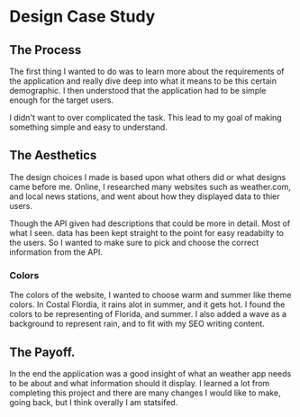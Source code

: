 # Design Case Study

## The Process

The first thing I wanted to do was to learn more about the requirements of the application and
really dive deep into what it means to be this certain demographic. I then understood that the
application had to be simple enough for the target users.

I didn't want to over complicated the task. This lead to my goal of making something
simple and easy to understand.

## The Aesthetics

The design choices I made is based upon what others did or what designs came before me. Online,
I researched many websites such as weather.com, and local news stations, and went about how they
displayed data to thier users.

Though the API given had descriptions that could be more in detail. Most of what I seen.
data has been kept straight to the point for easy readabilty to the users. So I wanted
to make sure to pick and choose the correct information from the API.

### Colors

The colors of the website, I wanted to choose warm and summer like theme colors. In Costal Flordia,
it rains alot in summer, and it gets hot. I found the colors to be representing of Florida, and summer.
I also added a wave as a background to represent rain, and to fit with my SEO writing content.

## The Payoff.

In the end the application was a good insight of what an weather app needs to be about
and what information should it display. I learned a lot from completing this project and
there are many changes I would like to make, going back, but I think overally I am statsifed.
